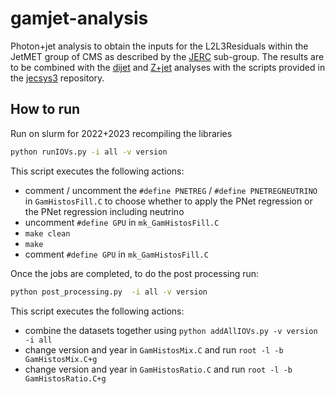 # gamjet-analysis

Photon+jet analysis to obtain the inputs for the L2L3Residuals  within the JetMET group of CMS as described by the [JERC](https://cms-jerc.web.cern.ch/) sub-group. The results are to be combined with the [dijet](https://github.com/matteomalucchi/dijet) and [Z+jet](https://gitlab.cern.ch/mmalucch/ZbAnalysis) analyses with the scripts provided in the [jecsys3](https://github.com/matteomalucchi/jecsys3) repository.

## How to run

Run on slurm for 2022+2023 recompiling the libraries

```bash
python runIOVs.py -i all -v version
```

This script executes the following actions:

- comment / uncomment the `#define PNETREG` / `#define PNETREGNEUTRINO` in `GamHistosFill.C` to choose whether to apply the PNet regression or the PNet regression including neutrino
- uncomment `#define GPU` in `mk_GamHistosFill.C`
- `make clean`
- `make`
- comment `#define GPU` in `mk_GamHistosFill.C`

Once the jobs are completed, to do the post processing run:

```bash
python post_processing.py  -i all -v version
```

This script executes the following actions:

- combine the datasets together using `python addAllIOVs.py -v version -i all`
- change version and year in `GamHistosMix.C` and run  `root -l -b GamHistosMix.C+g`
- change version and year in `GamHistosRatio.C` and run  `root -l -b GamHistosRatio.C+g`
